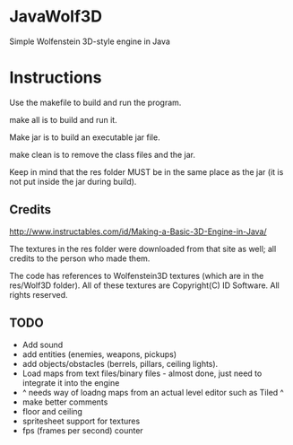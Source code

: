 # JavaWolf3D
Simple Wolfenstein 3D-style engine in Java

# Instructions
Use the makefile to build and run the program.

make all is to build and run it.

Make jar is to build an executable jar file.

make clean is to remove the class files and the jar.

Keep in mind that the res folder MUST be in the same place as the jar (it is not put inside the jar during build).
## Credits
http://www.instructables.com/id/Making-a-Basic-3D-Engine-in-Java/

The textures in the res folder were downloaded from that site as well; all credits to the person who made them.

The code has references to Wolfenstein3D textures (which are in the res/Wolf3D folder). All of these textures are Copyright(C) ID Software. All rights reserved.

## TODO
* Add sound
* add entities (enemies, weapons, pickups)
* add objects/obstacles (berrels, pillars, ceiling lights).
* Load maps from text files/binary files - almost done, just need to integrate it into the engine
* ^ needs way of loadng maps from an actual level editor such as Tiled ^
* make better comments
* floor and ceiling
* spritesheet support for textures
* fps (frames per second) counter
